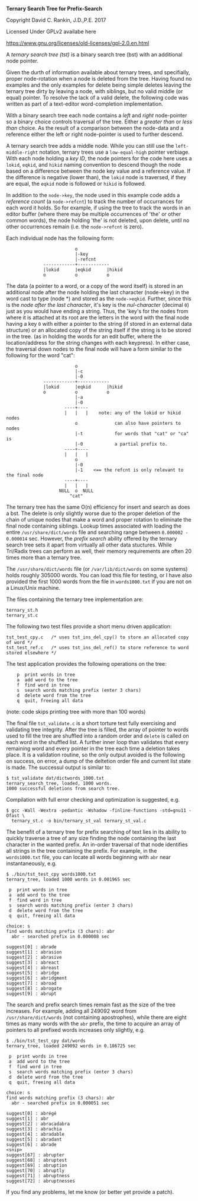 **Ternary Search Tree for Prefix-Search**

Copyright David C. Rankin, J.D.,P.E. 2017

Licensed Under GPLv2 availabe here

https://www.gnu.org/licenses/old-licenses/gpl-2.0.en.html

A *ternary search tree (tst)* is a binary search tree (bst) with an additional node pointer.

Given the durth of information available about ternary trees, and specifially, proper node-rotation when a node is deleted from the tree. Having found no examples and the only examples for delete being simple deletes leaving the ternary tree dirty by leaving a node, with siblings, but no valid middle (or equal) pointer. To resolve the lack of a valid delete, the following code was written as part of a text-editor word-completion implementation.

With a binary search tree each node contains a *left* and *right* node-pointer so a binary choice controls traversal of the tree. Either a *greater than* or *less than* choice. As the result of a comparison between the node-data and a reference either the left or right node-pointer is used to further descend.

A ternary search tree adds a middle node. While you can still use the `left-middle-right` notation, ternary trees use a `low-equal-high` pointer verbiage. With each node holding a *key ID*, the node pointers for the code here uses a `lokid`, `eqkid`, and `hikid` naming convention to descend though the node based on a difference between the node key value and a reference value. If the difference is negative (lower than), the `lokid` node is traversed, if they are equal, the `eqkid` node is followed or `hikid` is followed.

In addition to the `node->key`, the node used in this example code adds a *reference count* (a `node->refcnt`) to track the number of occurrances for each word it holds. So for example, if using the tree to track the words in an editor buffer (where there may be multiple occurrences of 'the' or other common words), the node holding 'the' is not deleted, upon delete, until no other occurrences remain (i.e. the `node->refcnt` is zero).

Each individual node has the following form:

                              o
                              |-key
                              |-refcnt
                  ------------+------------
                  |lokid      |eqkid      |hikid
                  o           o           o


The data (a pointer to a word, or a copy of the word itself) is stored in an additional node after the node holding the last character (node->key) in the word cast to type (node *) and stored as the `node->eqkid`. Further, since this is the *node after the last character*, it's key is the *nul-character* (decimal `0`) just as you would have ending a string. Thus, the 'key's for the nodes from where it is attached at its root are the letters in the word with the final node having a key `0` with either a pointer to the string (if stored in an external data structure) or an allocated copy of the string itself if the string is to be stored in the tree. (as in holding the words for an edit buffer, where the location/address for the string changes with each keypress). In either case, the traversal down nodes to the final node will have a form similar to the following for the word "cat":

                              o
                              |-c
                              |-0
                  ------------+------------
                  |lokid      |eqkid      |hikid
                  o           o           o
                              |-a
                              |-0
                          ----+----
                          |   |   |    note: any of the lokid or hikid nodes
                              o              can also have pointers to nodes
                              |-t            for words that "cat" or "ca" is
                              |-0            a partial prefix to.
                          ----+----
                          |   |   |
                              o
                              |-0
                              |-1    <== the refcnt is only relevant to the final node
                          ----+----
                          |   |   |
                        NULL  o  NULL
                            "cat"

The ternary tree has the same O(n) efficiency for insert and search as does a bst. The delete is only slightly worse due to the proper deletion of the chain of unique nodes that make a word and proper rotation to eliminate the final node containing siblings. Lookup times associated with loading the entire `/usr/share/dict/words` file and searching range between `0.000002 - 0.000014` sec. However, the *prefix search* ability offered by the ternary search tree sets it apart from virtually all other data stuctures. While Tri/Radix trees can perform as well, their memory requirements are often 20 times more than a ternary tree.

The `/usr/share/dict/words` file (or `/var/lib/dict/words` on some systems) holds roughly 305000 words. You can load this file for testing, or I have also provided the first 1000 words from the file in `words1000.txt` if you are not on a Linux/Unix machine.

The files containing the ternary tree implementation are:

    ternary_st.h
    ternary_st.c

The following two test files provide a short menu driven application:

    tst_test_cpy.c   /* uses tst_ins_del_cpy() to store an allocated copy of word */
    tst_test_ref.c   /* uses tst_ins_del_ref() to store reference to word stored elsewhere */

The test application provides the following operations on the tree:

        p  print words in tree
        a  add word to the tree
        f  find word in tree
        s  search words matching prefix (enter 3 chars)
        d  delete word from the tree
        q  quit, freeing all data

(note: code skips printing tree with more than 100 words)

The final file `tst_validate.c` is a short torture test fully exercising and validating tree integrity. After the tree is filled, the array of pointer to words used to fill the tree are shuffled into a random order and `delete` is called on each word in the shuffled list. A further inner loop than validates that every remaining word and every pointer in the tree each time a deletion takes place. It is a validation routine, so the only output avoided is the following on success, on error, a dump of the deltetion order file and current list state is made. The successul output is similar to:

    $ tst_validate dat/dictwords_1000.txt
    ternary_search_tree, loaded, 1000 words.
    1000 successful deletions from search tree.

Compilation with full error checking and optimization is suggested, e.g.

    $ gcc -Wall -Wextra -pedantic -Wshadow -finline-functions -std=gnu11 -Ofast \
      ternary_st.c -o bin/ternary_st_val ternary_st_val.c

The benefit of a ternary tree for prefix searching of text lies in its ability to quickly traverse a tree of any size finding the node containing the last character in the wanted prefix. An in-order traversal of that node identifies all strings in the tree containing the prefix. For example, in the `words1000.txt` file, you can locate all words beginning with `abr` near instantaneously, e.g.

    $ ./bin/tst_test_cpy words1000.txt
    ternary_tree, loaded 1000 words in 0.001965 sec

     p  print words in tree
     a  add word to the tree
     f  find word in tree
     s  search words matching prefix (enter 3 chars)
     d  delete word from the tree
     q  quit, freeing all data

    choice: s
    find words matching prefix (3 chars): abr
      abr - searched prefix in 0.000008 sec

    suggest[0] : abrade
    suggest[1] : abrasion
    suggest[2] : abrasive
    suggest[3] : abreact
    suggest[4] : abreast
    suggest[5] : abridge
    suggest[6] : abridgment
    suggest[7] : abroad
    suggest[8] : abrogate
    suggest[9] : abrupt

The search and prefix search times remain fast as the size of the tree increases. For example, adding all 249092 word from `/usr/share/dict/words` (not containing apostrophes), while there are eight times as many words with the `abr` prefix, the time to acquire an array of pointers to all prefixed words increases only slightly, e.g.

    $ ./bin/tst_test_cpy dat/words
    ternary_tree, loaded 249092 words in 0.186725 sec

     p  print words in tree
     a  add word to the tree
     f  find word in tree
     s  search words matching prefix (enter 3 chars)
     d  delete word from the tree
     q  quit, freeing all data

    choice: s
    find words matching prefix (3 chars): abr
      abr - searched prefix in 0.000051 sec

    suggest[0] : abrégé
    suggest[1] : abr
    suggest[2] : abracadabra
    suggest[3] : abrachia
    suggest[4] : abradable
    suggest[5] : abradant
    suggest[6] : abrade
    <snip>
    suggest[67] : abrupter
    suggest[68] : abruptest
    suggest[69] : abruption
    suggest[70] : abruptly
    suggest[71] : abruptness
    suggest[72] : abruptnesses


If you find any problems, let me know (or better yet provide a patch).
